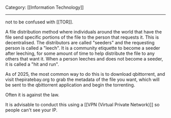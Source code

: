 Category: [[Information Technology]] 
___
not to be confused with [[TOR]].

A file distribution method where individuals around the world that have the file send specific portions of the file to the person that requests it. This is decentralised. The distributors are called "seeders" and the requesting person is called a "leech". It is a community etiquette to become a seeder after leeching, for some amount of time to help distribute the file to any others that want it. When a person leeches and does not become a seeder, it is called a "hit and run". 

As of 2025, the most common way to do this is to download qbittorrent, and visit thepiratebay.org to grab the metadata of the file you want, which will be sent to the qbittorrent application and begin the torrenting. 

Often it is against the law. 

It is advisable to conduct this using a [[VPN (Virtual Private Network)]] so people can't see your IP. 

